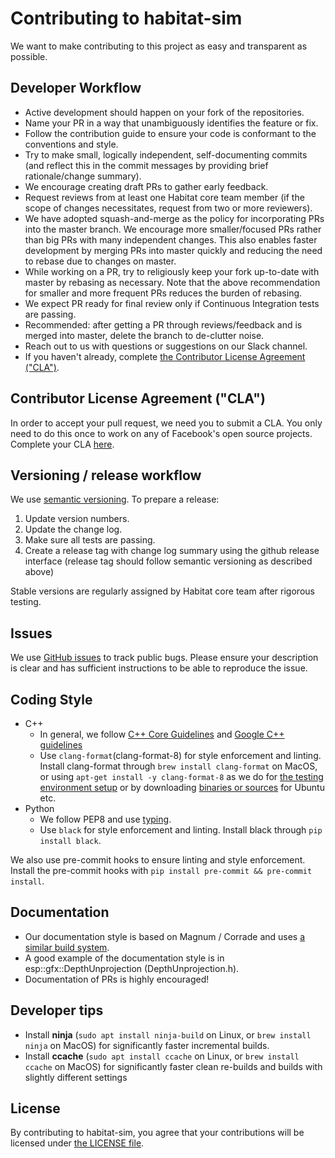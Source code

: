 # Contributing to habitat-sim
We want to make contributing to this project as easy and transparent as
possible.

## Developer Workflow
- Active development should happen on your fork of the repositories.
- Name your PR in a way that unambiguously identifies the feature or fix.
- Follow the contribution guide to ensure your code is conformant to the conventions and style.
- Try to make small, logically independent, self-documenting commits (and reflect this in the commit messages by providing brief rationale/change summary).
- We encourage creating draft PRs to gather early feedback.
- Request reviews from at least one Habitat core team member (if the scope of changes necessitates, request from two or more reviewers).
- We have adopted squash-and-merge as the policy for incorporating PRs into the master branch.  We encourage more smaller/focused PRs rather than big PRs with many independent changes.  This also enables faster development by merging PRs into master quickly and reducing the need to rebase due to changes on master.
- While working on a PR, try to religiously keep your fork up-to-date with master by rebasing as necessary.  Note that the above recommendation for smaller and more frequent PRs reduces the burden of rebasing.
- We expect PR ready for final review only if Continuous Integration tests are passing.
- Recommended: after getting a PR through reviews/feedback and is merged into master, delete the branch to de-clutter noise.
- Reach out to us with questions or suggestions on our Slack channel.
- If you haven't already, complete [the Contributor License Agreement ("CLA")](https://code.facebook.com/cla).

## Contributor License Agreement ("CLA")
In order to accept your pull request, we need you to submit a CLA. You only need
to do this once to work on any of Facebook's open source projects. Complete your CLA [here](https://code.facebook.com/cla).

## Versioning / release workflow
We use [semantic versioning](https://semver.org/). To prepare a release:
1. Update version numbers.
2. Update the change log.
3. Make sure all tests are passing.
4. Create a release tag with change log summary using the github release interface (release tag should follow semantic versioning as described above)

Stable versions are regularly assigned by Habitat core team after rigorous testing.

## Issues
We use [GitHub issues](../../issues) to track public bugs. Please ensure your description is
clear and has sufficient instructions to be able to reproduce the issue.


## Coding Style

- C++
  - In general, we follow [C++ Core Guidelines](https://isocpp.github.io/CppCoreGuidelines/CppCoreGuidelines) and [Google C++ guidelines](https://google.github.io/styleguide/cppguide.html)
  - Use `clang-format`(clang-format-8) for style enforcement and linting. Install clang-format through `brew install clang-format` on MacOS, or using `apt-get install -y clang-format-8` as we do for [the testing environment setup](./.circleci/config.yml) or by downloading [binaries or sources](http://releases.llvm.org/download.html) for Ubuntu etc.
- Python
  - We follow PEP8 and use [typing](https://docs.python.org/3/library/typing.html).
  - Use `black` for style enforcement and linting. Install black through `pip install black`.

We also use pre-commit hooks to ensure linting and style enforcement. Install the pre-commit hooks with `pip install pre-commit && pre-commit install`.

## Documentation
- Our documentation style is based on Magnum / Corrade and uses [a similar build system](https://mcss.mosra.cz/documentation/doxygen/).
- A good example of the documentation style is in esp::gfx::DepthUnprojection (DepthUnprojection.h).
- Documentation of PRs is highly encouraged!

## Developer tips
- Install **ninja** (`sudo apt install ninja-build` on Linux, or `brew install ninja` on MacOS) for significantly faster incremental builds.
- Install **ccache** (`sudo apt install ccache` on Linux, or `brew install ccache` on MacOS) for significantly faster clean re-builds and builds with slightly different settings


## License
By contributing to habitat-sim, you agree that your contributions will be licensed
under [the LICENSE file](/LICENSE).
